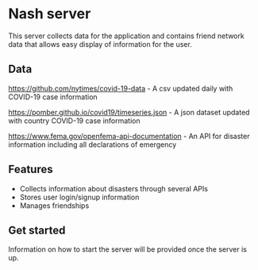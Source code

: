 # Nash server

This server collects data for the application and contains friend network data
that allows easy display of information for the user.

## Data

https://github.com/nytimes/covid-19-data - A csv updated daily with COVID-19
case information

https://pomber.github.io/covid19/timeseries.json - A json dataset updated with country COVID-19
case information

https://www.fema.gov/openfema-api-documentation - An API for disaster 
information including all declarations of emergency

## Features

- Collects information about disasters through several APIs
- Stores user login/signup information
- Manages friendships

## Get started

Information on how to start the server will be provided once the server is up.